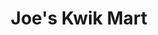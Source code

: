 ---
title: "Joe's Kwik Mart"
url: /north-charleston/joes-kwik-mart-dorchester-road-2/
shop: convenience
---